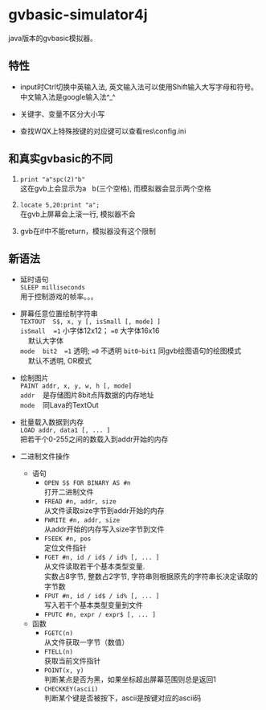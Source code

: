 # gvbasic-simulator4j

java版本的gvbasic模拟器。

## 特性

- input时Ctrl切换中英输入法, 英文输入法可以使用Shift输入大写字母和符号。  
    中文输入法是google输入法^_^

- 关键字、变量不区分大小写
- 查找WQX上特殊按键的对应键可以查看res\config.ini

## 和真实gvbasic的不同

1. `print "a"spc(2)"b"`  
    这在gvb上会显示为a&nbsp;&nbsp;&nbsp;b(三个空格), 而模拟器会显示两个空格

2. `locate 5,20:print "a";`  
    在gvb上屏幕会上滚一行, 模拟器不会

3. gvb在if中不能return，模拟器没有这个限制

## 新语法
- 延时语句  
    `SLEEP milliseconds`  
    用于控制游戏的帧率。。。

- 屏幕任意位置绘制字符串  
    `TEXTOUT  S$, x, y [, isSmall [, mode] ]`  
    `isSmall`&nbsp;&nbsp;&nbsp;&nbsp;`=1` 小字体12x12； `=0` 大字体16x16  
    &nbsp;&nbsp;&nbsp;&nbsp;默认大字体  
    `mode`&nbsp;&nbsp;&nbsp;&nbsp;`bit2  =1` 透明; `=0` 不透明	`bit0~bit1` 同gvb绘图语句的绘图模式  
    &nbsp;&nbsp;&nbsp;&nbsp;默认不透明, OR模式
    
- 绘制图片  
    `PAINT addr, x, y, w, h [, mode]`  
    `addr`&nbsp;&nbsp;&nbsp;&nbsp;是存储图片8bit点阵数据的内存地址  
    `mode`&nbsp;&nbsp;&nbsp;&nbsp;同Lava的TextOut

- 批量载入数据到内存  
    `LOAD addr, data1 [, ... ]`  
    把若干个0-255之间的数载入到addr开始的内存

- 二进制文件操作  
    - 语句
        -  `OPEN S$ FOR BINARY AS #n`  
            打开二进制文件
        - `FREAD #n, addr, size`  
            从文件读取size字节到addr开始的内存
        - `FWRITE #n, addr, size`  
            从addr开始的内存写入size字节到文件
        - `FSEEK #n, pos`  
            定位文件指针
        - `FGET #n, id / id$ / id% [, ... ]`  
            从文件读取若干个基本类型变量.  
            实数占8字节, 整数占2字节, 字符串则根据原先的字符串长决定读取的字节数
        - `FPUT #n, id / id$ / id% [, ... ]`  
            写入若干个基本类型变量到文件
        - `FPUTC #n, expr / expr$ [, ... ]`  
    - 函数
        - `FGETC(n)`  
            从文件获取一字节（数值）
        - `FTELL(n)`  
            获取当前文件指针
        - `POINT(x, y)`  
            判断某点是否为黑，如果坐标超出屏幕范围则总是返回1
        - `CHECKKEY(ascii)`  
            判断某个键是否被按下，ascii是按键对应的ascii码
    